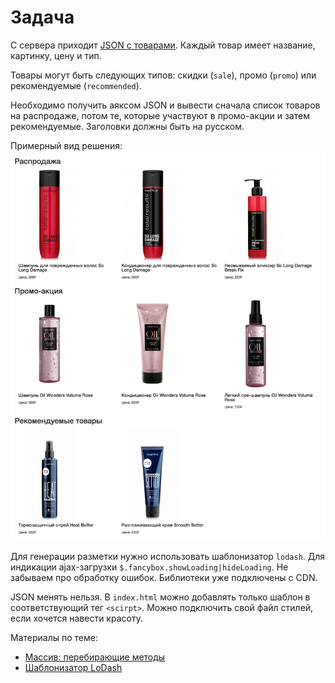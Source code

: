 # Задача
С сервера приходит [JSON с товарами](products.json). Каждый товар имеет название, картинку, цену и тип.

Товары могут быть следующих типов: скидки (`sale`), промо (`promo`) или рекомендуемые (`recommended`).

Необходимо получить аяксом JSON и вывести сначала список товаров на распродаже, потом те, которые участвуют в промо-акции и затем рекомендуемые. Заголовки должны быть на русском.

Примерный вид решения:
![](products_by_type.png)

Для генерации разметки нужно использовать шаблонизатор `lodash`. Для индикации ajax-загрузки `$.fancybox.showLoading|hideLoading`. Не забываем про обработку ошибок. Библиотеки уже подключены с CDN.

JSON менять нельзя. В `index.html` можно добавлять только шаблон в соответствующий тег `<scirpt>`. Можно подключить свой файл стилей, если хочется навести красоту.

Материалы по теме:
* [Массив: перебирающие методы](http://learn.javascript.ru/array-iteration)
* [Шаблонизатор LoDash](https://learn.javascript.ru/template-lodash)

